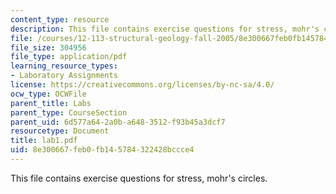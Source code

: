 ```yaml
---
content_type: resource
description: This file contains exercise questions for stress, mohr's circles.
file: /courses/12-113-structural-geology-fall-2005/8e300667feb0fb145784322428bccce4_lab1.pdf
file_size: 304956
file_type: application/pdf
learning_resource_types:
- Laboratory Assignments
license: https://creativecommons.org/licenses/by-nc-sa/4.0/
ocw_type: OCWFile
parent_title: Labs
parent_type: CourseSection
parent_uid: 6d577a64-2a0b-a648-3512-f93b45a3dcf7
resourcetype: Document
title: lab1.pdf
uid: 8e300667-feb0-fb14-5784-322428bccce4
---
```

This file contains exercise questions for stress, mohr's circles.